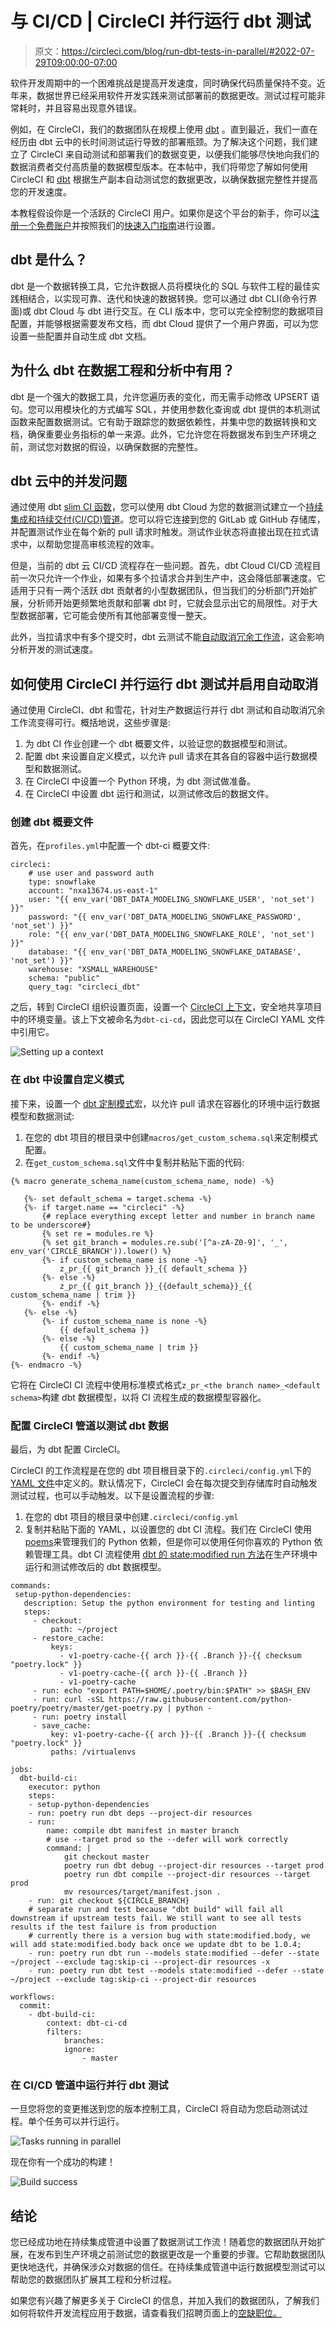 # 与 CI/CD | CircleCI 并行运行 dbt 测试

> 原文：<https://circleci.com/blog/run-dbt-tests-in-parallel/#2022-07-29T09:00:00-07:00>

软件开发周期中的一个困难挑战是提高开发速度，同时确保代码质量保持不变。近年来，数据世界已经采用软件开发实践来测试部署前的数据更改。测试过程可能非常耗时，并且容易出现意外错误。

例如，在 CircleCI，我们的数据团队在规模上使用 [dbt](https://www.getdbt.com/product/what-is-dbt/) 。直到最近，我们一直在经历由 dbt 云中的长时间测试运行导致的部署瓶颈。为了解决这个问题，我们建立了 CircleCI 来自动测试和部署我们的数据变更，以便我们能够尽快地向我们的数据消费者交付高质量的数据模型版本。在本帖中，我们将带您了解如何使用 CircleCI 和 [dbt](https://www.getdbt.com/product/what-is-dbt/) 根据生产副本自动测试您的数据更改，以确保数据完整性并提高您的开发速度。

本教程假设你是一个活跃的 CircleCI 用户。如果你是这个平台的新手，你可以[注册一个免费账户](https://circleci.com/signup/)并按照我们的[快速入门指南](https://circleci.com/docs/getting-started-guide-experimental/)进行设置。

## dbt 是什么？

dbt 是一个数据转换工具，它允许数据人员将模块化的 SQL 与软件工程的最佳实践相结合，以实现可靠、迭代和快速的数据转换。您可以通过 dbt CLI(命令行界面)或 dbt Cloud 与 dbt 进行交互。在 CLI 版本中，您可以完全控制您的数据项目配置，并能够根据需要发布文档，而 dbt Cloud 提供了一个用户界面，可以为您设置一些配置并自动生成 dbt 文档。

## 为什么 dbt 在数据工程和分析中有用？

dbt 是一个强大的数据工具，允许您遍历表的变化，而无需手动修改 UPSERT 语句。您可以用模块化的方式编写 SQL，并使用参数化查询或 dbt 提供的本机测试函数来配置数据测试。它有助于跟踪您的数据依赖性，并集中您的数据转换和文档，确保重要业务指标的单一来源。此外，它允许您在将数据发布到生产环境之前，测试您对数据的假设，以确保数据的完整性。

## dbt 云中的并发问题

通过使用 dbt [slim CI 函数](https://docs.getdbt.com/docs/dbt-cloud/using-dbt-cloud/cloud-enabling-continuous-integration#slim-ci)，您可以使用 dbt Cloud 为您的数据测试建立一个[持续集成和持续交付(CI/CD)管道](https://circleci.com/blog/what-is-a-ci-cd-pipeline/)。您可以将它连接到您的 GitLab 或 GitHub 存储库，并配置测试作业在每个新的 pull 请求时触发。测试作业状态将直接出现在拉式请求中，以帮助您提高审核流程的效率。

但是，当前的 dbt 云 CI/CD 流程存在一些问题。首先，dbt Cloud CI/CD 流程目前一次只允许一个作业，如果有多个拉请求合并到生产中，这会降低部署速度。它适用于只有一两个活跃 dbt 贡献者的小型数据团队，但当我们的分析部门开始扩展，分析师开始更频繁地贡献和部署 dbt 时，它就会显示出它的局限性。对于大型数据部署，它可能会使所有其他部署变慢一整天。

此外，当拉请求中有多个提交时，dbt 云测试不能[自动取消冗余工作流](https://circleci.com/docs/skip-build/#auto-cancelling/)，这会影响分析开发的测试速度。

## 如何使用 CircleCI 并行运行 dbt 测试并启用自动取消

通过使用 CircleCI、dbt 和雪花，针对生产数据运行并行 dbt 测试和自动取消冗余工作流变得可行。概括地说，这些步骤是:

1.  为 dbt CI 作业创建一个 dbt 概要文件，以验证您的数据模型和测试。
2.  配置 dbt 来设置自定义模式，以允许 pull 请求在其各自的容器中运行数据模型和数据测试。
3.  在 CircleCI 中设置一个 Python 环境，为 dbt 测试做准备。
4.  在 CircleCI 中设置 dbt 运行和测试，以测试修改后的数据文件。

### 创建 dbt 概要文件

首先，在`profiles.yml`中配置一个 dbt-ci 概要文件:

```
circleci:
    # use user and password auth
    type: snowflake
    account: "nxa13674.us-east-1"
    user: "{{ env_var('DBT_DATA_MODELING_SNOWFLAKE_USER', 'not_set') }}"
    password: "{{ env_var('DBT_DATA_MODELING_SNOWFLAKE_PASSWORD', 'not_set') }}"
    role: "{{ env_var('DBT_DATA_MODELING_SNOWFLAKE_ROLE', 'not_set') }}"
    database: "{{ env_var('DBT_DATA_MODELING_SNOWFLAKE_DATABASE', 'not_set') }}"
    warehouse: "XSMALL_WAREHOUSE"
    schema: "public"
    query_tag: "circleci_dbt" 
```

之后，转到 CircleCI 组织设置页面，设置一个 [CircleCI 上下文](https://circleci.com/docs/contexts/#creating-and-using-a-context/)，安全地共享项目中的环境变量。该上下文被命名为`dbt-ci-cd`，因此您可以在 CircleCI YAML 文件中引用它。

![Setting up a context](img/81888eea404c779f83e19c19845548b2.png)

### 在 dbt 中设置自定义模式

接下来，设置一个 [dbt 定制模式](https://docs.getdbt.com/docs/building-a-dbt-project/building-models/using-custom-schemas)宏，以允许 pull 请求在容器化的环境中运行数据模型和数据测试:

1.  在您的 dbt 项目的根目录中创建`macros/get_custom_schema.sql`来定制模式配置。
2.  在`get_custom_schema.sql`文件中复制并粘贴下面的代码:

```
{% macro generate_schema_name(custom_schema_name, node) -%}

   {%- set default_schema = target.schema -%}
   {%- if target.name == "circleci" -%}
       {# replace everything except letter and number in branch name to be underscore#}
       {% set re = modules.re %}
       {% set git_branch = modules.re.sub('[^a-zA-Z0-9]', '_', env_var('CIRCLE_BRANCH')).lower() %}
       {%- if custom_schema_name is none -%}
           z_pr_{{ git_branch }}_{{ default_schema }}
       {%- else -%}
           z_pr_{{ git_branch }}_{{default_schema}}_{{ custom_schema_name | trim }}
       {%- endif -%}
   {%- else -%}
       {%- if custom_schema_name is none -%}
           {{ default_schema }}
       {%- else -%}
           {{ custom_schema_name | trim }}
       {%- endif -%}
{%- endmacro -%} 
```

它将在 CircleCI CI 流程中使用标准模式格式`z_pr_<the branch name>_<default schema>`构建 dbt 数据模型，以将 CI 流程生成的数据模型容器化。

### 配置 CircleCI 管道以测试 dbt 数据

最后，为 dbt 配置 CircleCI。

CircleCI 的工作流程是在您的 dbt 项目根目录下的`.circleci/config.yml`下的 [YAML 文件](https://circleci.com/blog/what-is-yaml-a-beginner-s-guide/)中定义的。默认情况下，CircleCI 会在每次提交到存储库时自动触发测试过程，也可以手动触发。以下是设置流程的步骤:

1.  在您的 dbt 项目的根目录中创建`.circleci/config.yml`
2.  复制并粘贴下面的 YAML，以设置您的 dbt CI 流程。我们在 CircleCI 使用[poems](https://python-poetry.org/)来管理我们的 Python 依赖，但是你可以使用任何你喜欢的 Python 依赖管理工具。dbt CI 流程使用 [dbt 的 state:modified run 方法](https://docs.getdbt.com/reference/node-selection/methods#the-state-method)在生产环境中运行和测试修改后的 dbt 数据模型。

```
commands:
 setup-python-dependencies:
   description: Setup the python environment for testing and linting
   steps:
     - checkout:
         path: ~/project
     - restore_cache:
         keys:
           - v1-poetry-cache-{{ arch }}-{{ .Branch }}-{{ checksum "poetry.lock" }}
           - v1-poetry-cache-{{ arch }}-{{ .Branch }}
           - v1-poetry-cache
     - run: echo "export PATH=$HOME/.poetry/bin:$PATH" >> $BASH_ENV
     - run: curl -sSL https://raw.githubusercontent.com/python-poetry/poetry/master/get-poetry.py | python -
     - run: poetry install
     - save_cache:
         key: v1-poetry-cache-{{ arch }}-{{ .Branch }}-{{ checksum "poetry.lock" }}
         paths: /virtualenvs

jobs:
  dbt-build-ci:
	executor: python
	steps:
  	- setup-python-dependencies
  	- run: poetry run dbt deps --project-dir resources
  	- run:
      	name: compile dbt manifest in master branch
      	# use --target prod so the --defer will work correctly
      	command: |
        	git checkout master
        	poetry run dbt debug --project-dir resources --target prod
        	poetry run dbt compile --project-dir resources --target prod
        	mv resources/target/manifest.json .
  	- run: git checkout ${CIRCLE_BRANCH}
  	# separate run and test because "dbt build" will fail all downstream if upstream tests fail. We still want to see all tests results if the test failure is from production
  	# currently there is a version bug with state:modified.body, we will add state:modified.body back once we update dbt to be 1.0.4;
  	- run: poetry run dbt run --models state:modified --defer --state ~/project --exclude tag:skip-ci --project-dir resources -x
  	- run: poetry run dbt test --models state:modified --defer --state ~/project --exclude tag:skip-ci --project-dir resources

workflows:
  commit:
  	- dbt-build-ci:
      	context: dbt-ci-cd
      	filters:
        	branches:
          	ignore:
            	- master 
```

### 在 CI/CD 管道中运行并行 dbt 测试

一旦您将您的变更推送到您的版本控制工具，CircleCI 将自动为您启动测试过程。单个任务可以并行运行。

![Tasks running in parallel](img/c30089552986c5a437d939ab5e600fd1.png)

现在你有一个成功的构建！

![Build success](img/c4bff53bc622f0a3f7379c63f3867474.png)

## 结论

您已经成功地在持续集成管道中设置了数据测试工作流！随着您的数据团队开始扩展，在发布到生产环境之前测试您的数据更改是一个重要的步骤。它帮助数据团队更快地迭代，并确保涉众对数据的信任。在持续集成管道中运行数据模型测试可以帮助您的数据团队扩展其工程和分析过程。

如果您有兴趣了解更多关于 CircleCI 的信息，并加入我们的数据团队，了解我们如何将软件开发流程应用于数据，请查看我们招聘页面上的[空缺职位。](https://circleci.com/careers/jobs/)